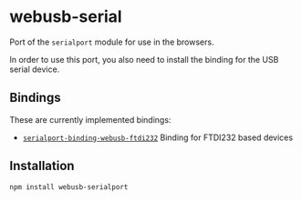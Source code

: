 # webusb-serial

Port of the `serialport` module for use in the browsers.

In order to use this port, you also need to install the binding for the USB serial device.

## Bindings
These are currently implemented bindings:
- [`serialport-binding-webusb-ftdi232`](https://github.com/dvsoftware/serialport-binding-webusb-ftdi232) Binding for FTDI232 based devices

## Installation
```bash
npm install webusb-serialport
```
